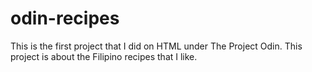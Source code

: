# odin-recipes
This is the first project that I did on HTML under The Project Odin. This project is about the Filipino recipes that I like.
